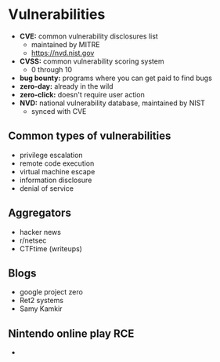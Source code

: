 # Vulnerabilities
- **CVE:** common vulnerability disclosures list
    - maintained by MITRE
    - https://nvd.nist.gov
- **CVSS:** common vulnerability scoring system
    - 0 through 10
- **bug bounty:** programs where you can get paid to find bugs
- **zero-day:** already in the wild
- **zero-click:** doesn't require user action
- **NVD:** national vulnerability database, maintained by NIST
    - synced with CVE

## Common types of vulnerabilities
- privilege escalation
- remote code execution
- virtual machine escape
- information disclosure
- denial of service

## Aggregators
- hacker news
- r/netsec
- CTFtime (writeups)

## Blogs
- google project zero
- Ret2 systems
- Samy Kamkir

## Nintendo online play RCE
- 
